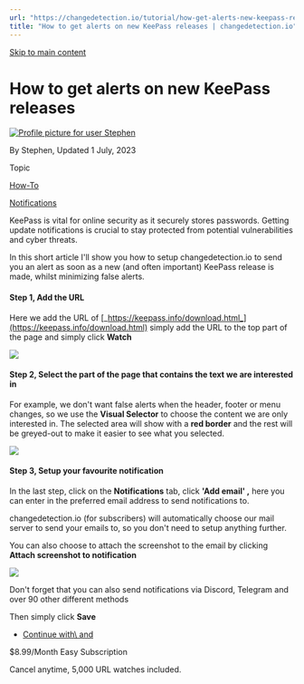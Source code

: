 ```yaml
---
url: "https://changedetection.io/tutorial/how-get-alerts-new-keepass-releases"
title: "How to get alerts on new KeePass releases | changedetection.io"
---
```


[Skip to main content](https://changedetection.io/tutorial/how-get-alerts-new-keepass-releases#main-content)

# How to get alerts on new KeePass releases

[![Profile picture for user Stephen](https://changedetection.io/sites/changedetection.io/files/styles/thumbnail/public/pictures/2023-08/stephen.png?itok=P4ZqxWgD)](https://changedetection.io/tech-writer/stephen)

By Stephen, Updated 1 July, 2023



Topic

[How-To](https://changedetection.io/topic/how)

[Notifications](https://changedetection.io/topic/notifications)

KeePass is vital for online security as it securely stores passwords. Getting update notifications is crucial to stay protected from potential vulnerabilities and cyber threats.

In this short article I'll show you how to setup changedetection.io to send you an alert as soon as a new (and often important) KeePass release is made, whilst minimizing false alerts.

#### Step 1, Add the URL

Here we add the URL of [_https://keepass.info/download.html_](https://keepass.info/download.html) simply add the URL to the top part of the page and simply click **Watch**

![](https://changedetection.io/sites/changedetection.io/files/inline-images/image.png)

#### Step 2, Select the part of the page that contains the text we are interested in

For example, we don't want false alerts when the header, footer or menu changes, so we use the **Visual Selector** to choose the content we are only interested in. The selected area will show with a **red border** and the rest will be greyed-out to make it easier to see what you selected.

![](https://changedetection.io/sites/changedetection.io/files/inline-images/image_0.png)

#### Step 3, Setup your favourite notification

In the last step, click on the **Notifications** tab, click **'Add email' ,** here you can enter in the preferred email address to send notifications to.

changedetection.io (for subscribers) will automatically choose our mail server to send your emails to, so you don't need to setup anything further.

You can also choose to attach the screenshot to the email by clicking **Attach screenshot to notification**

![](https://changedetection.io/sites/changedetection.io/files/inline-images/image_1.png)

Don't forget that you can also send notifications via Discord, Telegram and over 90 other different methods

Then simply click **Save**

- [Continue with\\
    and](https://changedetection.io/checkout)

$8.99/Month Easy Subscription


Cancel anytime, 5,000 URL watches included.